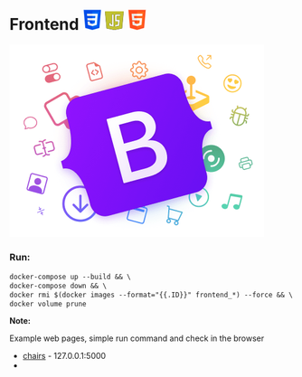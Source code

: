 Frontend ![](logo1.png) ![](logo3.png)  ![](logo2.png) 
========
![](logo.png)
### Run:
```
docker-compose up --build && \
docker-compose down && \
docker rmi $(docker images --format="{{.ID}}" frontend_*) --force && \
docker volume prune
```
**Note:**

Example web pages, simple run command and check in the browser
+ [chairs](https://127.0.0.1:5000) - 127.0.0.1:5000
+ 
